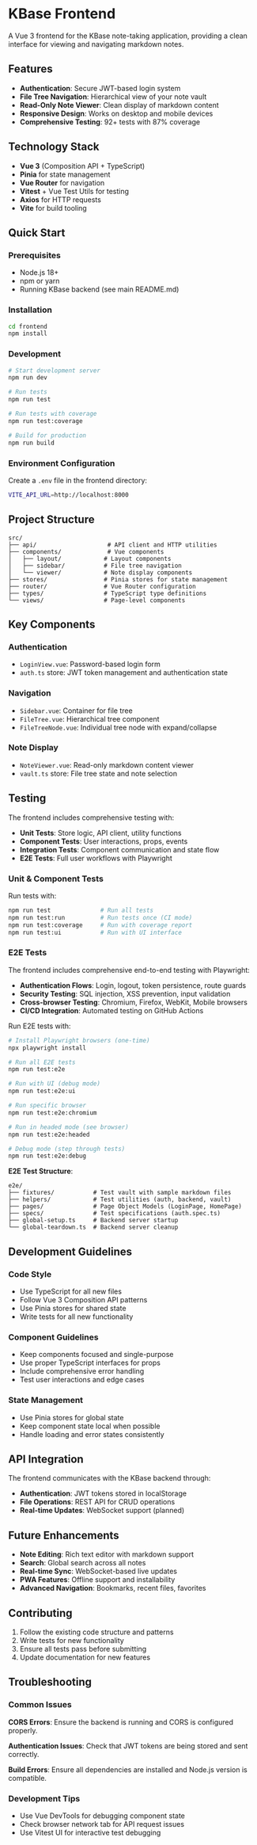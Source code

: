 # KBase Frontend

A Vue 3 frontend for the KBase note-taking application, providing a clean interface for viewing and navigating markdown notes.

## Features

- **Authentication**: Secure JWT-based login system
- **File Tree Navigation**: Hierarchical view of your note vault
- **Read-Only Note Viewer**: Clean display of markdown content
- **Responsive Design**: Works on desktop and mobile devices
- **Comprehensive Testing**: 92+ tests with 87% coverage

## Technology Stack

- **Vue 3** (Composition API + TypeScript)
- **Pinia** for state management
- **Vue Router** for navigation
- **Vitest** + Vue Test Utils for testing
- **Axios** for HTTP requests
- **Vite** for build tooling

## Quick Start

### Prerequisites

- Node.js 18+ 
- npm or yarn
- Running KBase backend (see main README.md)

### Installation

```bash
cd frontend
npm install
```

### Development

```bash
# Start development server
npm run dev

# Run tests
npm run test

# Run tests with coverage
npm run test:coverage

# Build for production
npm run build
```

### Environment Configuration

Create a `.env` file in the frontend directory:

```bash
VITE_API_URL=http://localhost:8000
```

## Project Structure

```
src/
├── api/                    # API client and HTTP utilities
├── components/             # Vue components
│   ├── layout/            # Layout components
│   ├── sidebar/           # File tree navigation
│   └── viewer/            # Note display components
├── stores/                # Pinia stores for state management
├── router/                # Vue Router configuration
├── types/                 # TypeScript type definitions
└── views/                 # Page-level components
```

## Key Components

### Authentication
- `LoginView.vue`: Password-based login form
- `auth.ts` store: JWT token management and authentication state

### Navigation
- `Sidebar.vue`: Container for file tree
- `FileTree.vue`: Hierarchical tree component
- `FileTreeNode.vue`: Individual tree node with expand/collapse

### Note Display
- `NoteViewer.vue`: Read-only markdown content viewer
- `vault.ts` store: File tree state and note selection

## Testing

The frontend includes comprehensive testing with:

- **Unit Tests**: Store logic, API client, utility functions
- **Component Tests**: User interactions, props, events
- **Integration Tests**: Component communication and state flow
- **E2E Tests**: Full user workflows with Playwright

### Unit & Component Tests

Run tests with:
```bash
npm run test              # Run all tests
npm run test:run          # Run tests once (CI mode)
npm run test:coverage     # Run with coverage report
npm run test:ui           # Run with UI interface
```

### E2E Tests

The frontend includes comprehensive end-to-end testing with Playwright:

- **Authentication Flows**: Login, logout, token persistence, route guards
- **Security Testing**: SQL injection, XSS prevention, input validation
- **Cross-browser Testing**: Chromium, Firefox, WebKit, Mobile browsers
- **CI/CD Integration**: Automated testing on GitHub Actions

Run E2E tests with:
```bash
# Install Playwright browsers (one-time)
npx playwright install

# Run all E2E tests
npm run test:e2e

# Run with UI (debug mode)
npm run test:e2e:ui

# Run specific browser
npm run test:e2e:chromium

# Run in headed mode (see browser)
npm run test:e2e:headed

# Debug mode (step through tests)
npm run test:e2e:debug
```

**E2E Test Structure**:
```
e2e/
├── fixtures/           # Test vault with sample markdown files
├── helpers/            # Test utilities (auth, backend, vault)
├── pages/              # Page Object Models (LoginPage, HomePage)
├── specs/              # Test specifications (auth.spec.ts)
├── global-setup.ts     # Backend server startup
└── global-teardown.ts  # Backend server cleanup
```

## Development Guidelines

### Code Style
- Use TypeScript for all new files
- Follow Vue 3 Composition API patterns
- Use Pinia stores for shared state
- Write tests for all new functionality

### Component Guidelines
- Keep components focused and single-purpose
- Use proper TypeScript interfaces for props
- Include comprehensive error handling
- Test user interactions and edge cases

### State Management
- Use Pinia stores for global state
- Keep component state local when possible
- Handle loading and error states consistently

## API Integration

The frontend communicates with the KBase backend through:

- **Authentication**: JWT tokens stored in localStorage
- **File Operations**: REST API for CRUD operations
- **Real-time Updates**: WebSocket support (planned)

## Future Enhancements

- **Note Editing**: Rich text editor with markdown support
- **Search**: Global search across all notes
- **Real-time Sync**: WebSocket-based live updates
- **PWA Features**: Offline support and installability
- **Advanced Navigation**: Bookmarks, recent files, favorites

## Contributing

1. Follow the existing code structure and patterns
2. Write tests for new functionality
3. Ensure all tests pass before submitting
4. Update documentation for new features

## Troubleshooting

### Common Issues

**CORS Errors**: Ensure the backend is running and CORS is configured properly.

**Authentication Issues**: Check that JWT tokens are being stored and sent correctly.

**Build Errors**: Ensure all dependencies are installed and Node.js version is compatible.

### Development Tips

- Use Vue DevTools for debugging component state
- Check browser network tab for API request issues
- Use Vitest UI for interactive test debugging

